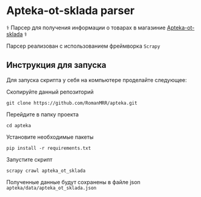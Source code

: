 # Apteka-ot-sklada parser

⚕️ Парсер для получения информации о товарах в
магазиние [Apteka-ot-sklada](https://apteka-ot-sklada.ru/)
⚕️

Парсер реализован с использованием фреймворка `Scrapy`

## Инструкция для запуска

Для запуска скрипта у себя на компьютере проделайте следующее:

Скопируйте данный репозиторий

```
git clone https://github.com/RomanMRR/apteka.git
```

Перейдите в папку проекта

```
cd apteka
```

Установите необходимые пакеты

```
pip install -r requirements.txt
```

Запустите скрипт

```
scrapy crawl apteka_ot_sklada
```

Полученные данные будут сохранены в файле json `apteka/data/apteka_ot_sklada.json`












